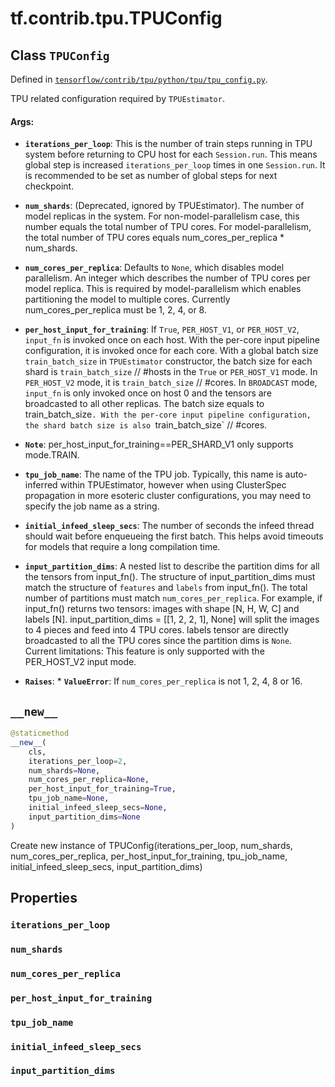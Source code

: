 <div itemscope itemtype="http://developers.google.com/ReferenceObject">
<meta itemprop="name" content="tf.contrib.tpu.TPUConfig" />
<meta itemprop="path" content="Stable" />
<meta itemprop="property" content="iterations_per_loop"/>
<meta itemprop="property" content="num_shards"/>
<meta itemprop="property" content="num_cores_per_replica"/>
<meta itemprop="property" content="per_host_input_for_training"/>
<meta itemprop="property" content="tpu_job_name"/>
<meta itemprop="property" content="initial_infeed_sleep_secs"/>
<meta itemprop="property" content="input_partition_dims"/>
<meta itemprop="property" content="__new__"/>
</div>

# tf.contrib.tpu.TPUConfig

## Class `TPUConfig`





Defined in [`tensorflow/contrib/tpu/python/tpu/tpu_config.py`](/code/stable/tensorflow/contrib/tpu/python/tpu/tpu_config.py).

TPU related configuration required by `TPUEstimator`.

#### Args:

* <b>`iterations_per_loop`</b>: This is the number of train steps running in TPU
    system before returning to CPU host for each `Session.run`. This means
    global step is increased `iterations_per_loop` times in one `Session.run`.
    It is recommended to be set as number of global steps for next checkpoint.
* <b>`num_shards`</b>: (Deprecated, ignored by TPUEstimator).
    The number of model replicas in the system. For non-model-parallelism
    case, this number equals the total number of TPU cores. For
    model-parallelism, the total number of TPU cores equals
    num_cores_per_replica * num_shards.
* <b>`num_cores_per_replica`</b>: Defaults to `None`, which disables model parallelism.
    An integer which describes the number of TPU cores per model replica. This
    is required by model-parallelism which enables partitioning
    the model to multiple cores. Currently num_cores_per_replica must be
    1, 2, 4, or 8.
* <b>`per_host_input_for_training`</b>: If `True`, `PER_HOST_V1`, or `PER_HOST_V2`,
    `input_fn` is invoked once on each host. With the per-core input pipeline
    configuration, it is invoked once for each core.
    With a global batch size `train_batch_size` in `TPUEstimator` constructor,
    the batch size for each shard is `train_batch_size` // #hosts in the
    `True` or `PER_HOST_V1` mode. In `PER_HOST_V2` mode, it is
    `train_batch_size` // #cores. In `BROADCAST` mode, `input_fn` is only
    invoked once on host 0 and the tensors are broadcasted to all other
    replicas. The batch size equals to train_batch_size`. With the per-core
    input pipeline configuration, the shard batch size is also
    `train_batch_size` // #cores.
* <b>`Note`</b>: per_host_input_for_training==PER_SHARD_V1 only supports mode.TRAIN.
* <b>`tpu_job_name`</b>: The name of the TPU job. Typically, this name is auto-inferred
    within TPUEstimator, however when using ClusterSpec propagation in more
    esoteric cluster configurations, you may need to specify the job name as a
    string.
* <b>`initial_infeed_sleep_secs`</b>: The number of seconds the infeed thread should
    wait before enqueueing the first batch. This helps avoid timeouts for
    models that require a long compilation time.
* <b>`input_partition_dims`</b>: A nested list to describe the partition dims
    for all the tensors from input_fn(). The structure of
    input_partition_dims must match the structure of `features` and
    `labels` from input_fn(). The total number of partitions must match
    `num_cores_per_replica`. For example, if input_fn() returns two tensors:
    images with shape [N, H, W, C] and labels [N].
    input_partition_dims = [[1, 2, 2, 1], None] will split the images to 4
    pieces and feed into 4 TPU cores. labels tensor are directly broadcasted
    to all the TPU cores since the partition dims is `None`.
    Current limitations: This feature is only supported with the PER_HOST_V2
    input mode.

* <b>`Raises`</b>: * <b>`ValueError`</b>: If `num_cores_per_replica` is not 1, 2, 4, 8 or 16.

<h2 id="__new__"><code>__new__</code></h2>

``` python
@staticmethod
__new__(
    cls,
    iterations_per_loop=2,
    num_shards=None,
    num_cores_per_replica=None,
    per_host_input_for_training=True,
    tpu_job_name=None,
    initial_infeed_sleep_secs=None,
    input_partition_dims=None
)
```

Create new instance of TPUConfig(iterations_per_loop, num_shards, num_cores_per_replica, per_host_input_for_training, tpu_job_name, initial_infeed_sleep_secs, input_partition_dims)



## Properties

<h3 id="iterations_per_loop"><code>iterations_per_loop</code></h3>



<h3 id="num_shards"><code>num_shards</code></h3>



<h3 id="num_cores_per_replica"><code>num_cores_per_replica</code></h3>



<h3 id="per_host_input_for_training"><code>per_host_input_for_training</code></h3>



<h3 id="tpu_job_name"><code>tpu_job_name</code></h3>



<h3 id="initial_infeed_sleep_secs"><code>initial_infeed_sleep_secs</code></h3>



<h3 id="input_partition_dims"><code>input_partition_dims</code></h3>





